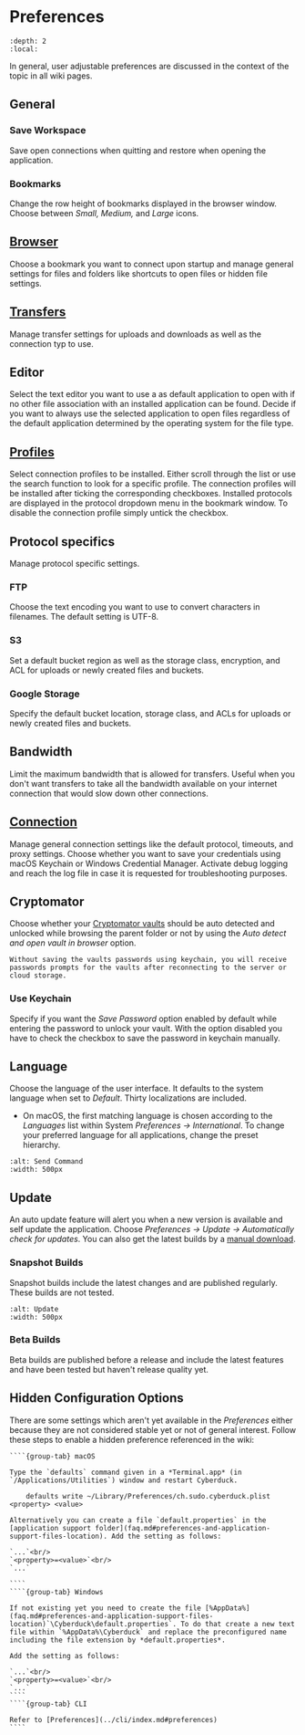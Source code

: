 Preferences
====

```{contents} Content
:depth: 2
:local:
```
 
In general, user adjustable preferences are discussed in the context of the topic in all wiki pages.

## General

### Save Workspace
Save open connections when quitting and restore when opening the application.

### Bookmarks
Change the row height of bookmarks displayed in the browser window. Choose between *Small, Medium,* and *Large* icons.

## [Browser](browser.md)

Choose a bookmark you want to connect upon startup and manage general settings for files and folders like shortcuts to open files or hidden file settings.

## [Transfers](transfers.md)

Manage transfer settings for uploads and downloads as well as the connection typ to use.

## Editor

Select the text editor you want to use a as default application to open with if no other file association with an installed application can be found. Decide if you want to always use the selected application to open files regardless of the default application determined by the operating system for the file type.

## [Profiles](../protocols/profiles/index.md)

Select connection profiles to be installed. Either scroll through the list or use the search function to look for a specific profile. The connection profiles will be installed after ticking the corresponding checkboxes. Installed protocols are displayed in the protocol dropdown menu in the bookmark window. To disable the connection profile simply untick the checkbox. 

## Protocol specifics

Manage protocol specific settings.

### FTP

Choose the text encoding you want to use to convert characters in filenames. The default setting is UTF-8.

### S3

Set a default bucket region as well as the storage class, encryption, and ACL for uploads or newly created files and buckets.

### Google Storage

Specify the default bucket location, storage class, and ACLs for uploads or newly created files and buckets.

## Bandwidth

Limit the maximum bandwidth that is allowed for transfers. Useful when you don't want transfers to take all the bandwidth available on your internet connection that would slow down other connections. 

## [Connection](connection.md#connection)

Manage general connection settings like the default protocol, timeouts, and proxy settings. Choose whether you want to save your credentials using macOS Keychain or Windows Credential Manager. Activate debug logging and reach the log file in case it is requested for troubleshooting purposes.

## Cryptomator

Choose whether your [Cryptomator vaults](../cryptomator/index.md) should be auto detected and unlocked while browsing the parent folder or not by using the *Auto detect and open vault in browser* option.

```{note}
Without saving the vaults passwords using keychain, you will receive passwords prompts for the vaults after reconnecting to the server or cloud storage.
``` 

### Use Keychain
Specify if you want the *Save Password* option enabled by default while entering the password to unlock your vault. With the option disabled you have to check the checkbox to save the password in keychain manually. 

## Language

Choose the language of the user interface. It defaults to the system language when set to *Default*. Thirty localizations are included.

- On macOS, the first matching language is chosen according to the *Languages* list within System *Preferences → International*. To change your preferred language for all applications, change the preset hierarchy.

```{image} _images/Language_Preference.png
:alt: Send Command
:width: 500px
```

## Update

An auto update feature will alert you when a new version is available and self update the application. Choose *Preferences → Update → Automatically check for updates*. You can also get the latest builds by a [manual download](https://update.cyberduck.io/nightly/).

### Snapshot Builds

Snapshot builds include the latest changes and are published regularly. These builds are not tested.

```{image} _images/Update.png
:alt: Update
:width: 500px
```

### Beta Builds

Beta builds are published before a release and include the latest features and have been tested but haven't release quality yet.

## Hidden Configuration Options

There are some settings which aren't yet available in the *Preferences* either because they are not considered stable yet or not of general interest. Follow these steps to enable a hidden preference referenced in the wiki:

`````{tabs}
````{group-tab} macOS

Type the `defaults` command given in a *Terminal.app* (in `/Applications/Utilities`) window and restart Cyberduck.

    defaults write ~/Library/Preferences/ch.sudo.cyberduck.plist <property> <value>

Alternatively you can create a file `default.properties` in the [application support folder](faq.md#preferences-and-application-support-files-location). Add the setting as follows:

`...`<br/>
`<property>=<value>`<br/>
`...`

````
````{group-tab} Windows

If not existing yet you need to create the file [%AppData%](faq.md#preferences-and-application-support-files-location)`\Cyberduck\default.properties`. To do that create a new text file within `%AppData%\Cyberduck` and replace the preconfigured name including the file extension by *default.properties*.

Add the setting as follows:

`...`<br/>
`<property>=<value>`<br/>
`...`
````
````{group-tab} CLI

Refer to [Preferences](../cli/index.md#preferences)
````
`````